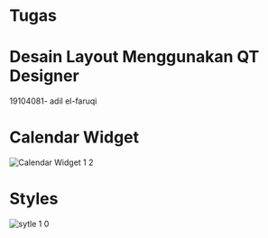 # Tugas 

# Desain Layout Menggunakan QT Designer

19104081- adil el-faruqi


 # Calendar Widget

![Calendar Widget 1 2](https://user-images.githubusercontent.com/72428662/114491961-c5c8a380-9c41-11eb-968b-261553655a62.PNG)






# Styles

![sytle 1 0](https://user-images.githubusercontent.com/72428662/114492023-e8f35300-9c41-11eb-87c0-952b5d5e1592.PNG)

